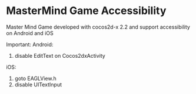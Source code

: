# MasterMind Game Accessibility
Master Mind Game developed with cocos2d-x 2.2 and support accessibility on Android and iOS

Important:
Android:
1. disable EditText on Cocos2dxActivity

iOS:
1. goto EAGLView.h
2. disable UITextInput
